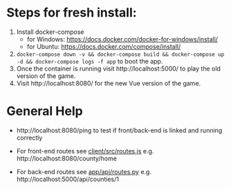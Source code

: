 # Steps for fresh install:

1. Install docker-compose 
   - for Windows: https://docs.docker.com/docker-for-windows/install/
   - for Ubuntu: https://docs.docker.com/compose/install/
2. `docker-compose down -v && docker-compose build && docker-compose up -d && docker-compose logs -f app` to boot the app.
3. Once the container is running visit http://localhost:5000/ to play the old version of the game.
4. Visit http://localhost:8080/ for the new Vue version of the game.

# General Help
- http://localhost:8080/ping to test if front/back-end is linked and running correctly

- For front-end routes see [client/src/routes.js](client/src/routes.js) e.g. http://localhost:8080/county/home
- For back-end routes see [app/api/routes.py](app/api/routes.py) e.g. http://localhost:5000/api/counties/1
